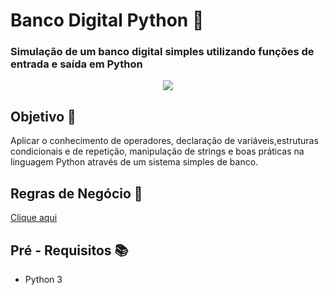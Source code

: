 # Banco Digital Python 🏦 
### Simulação de um banco digital simples utilizando funções de entrada e saída em Python
<div align="center"><img src="https://github.com/user-attachments/assets/10cf945a-dddf-4461-b31b-e16889851c0f"/></div>

## Objetivo 🎯
Aplicar o conhecimento de operadores, declaração de variáveis,estruturas condicionais e de repetição, manipulação de strings e boas práticas na linguagem Python através de um sistema simples de banco.

## Regras de Negócio 📃
[Clique aqui](http://academiapme-my.sharepoint.com/:p:/g/personal/kawan_dio_me/Ef-dMEJYq9BPotZQso7LUCwBJd7gDqCC2SYlUYx0ayrGNQ?e=G79e2L)

## Pré - Requisitos 📚
- Python 3
